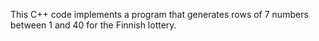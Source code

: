 This C++ code implements a program that generates rows of 7 numbers between 1 and 40 for the Finnish lottery.
